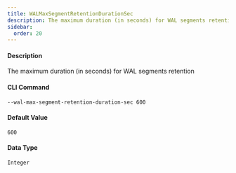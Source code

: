 ```yaml
---
title: WALMaxSegmentRetentionDurationSec
description: The maximum duration (in seconds) for WAL segments retention
sidebar:
  order: 20
---
```


<!-- This file is automatically generated. Any modifications made directly to this file
  may be overwritten. For more details on how this file is generated and how to use
  the related commands, refer to the documentation available in the `internal/cmd/cmd_*.go` files.
-->

#### Description

The maximum duration (in seconds) for WAL segments retention

#### CLI Command

```
--wal-max-segment-retention-duration-sec 600
```


#### Default Value
```
600
```




#### Data Type
```
Integer
```
